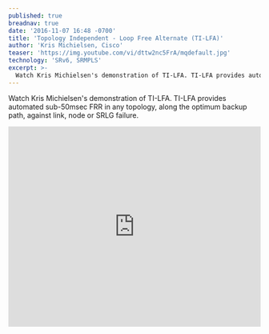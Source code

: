 ```yaml
---
published: true
breadnav: true
date: '2016-11-07 16:48 -0700'
title: 'Topology Independent - Loop Free Alternate (TI-LFA)'
author: 'Kris Michielsen, Cisco'
teaser: 'https://img.youtube.com/vi/dttw2nc5FrA/mqdefault.jpg'
technology: 'SRv6, SRMPLS'
excerpt: >-
  Watch Kris Michielsen's demonstration of TI-LFA. TI-LFA provides automated sub-50msec FRR in any topology, along the optimum backup path, against link, node or SRLG failure.
---
```

Watch Kris Michielsen's demonstration of TI-LFA. TI-LFA provides automated sub-50msec FRR in any topology, along the optimum backup path, against link, node or SRLG failure.

<iframe width="100%" height="400px" src="https://www.youtube.com/embed/dttw2nc5FrA" frameborder="0" allowfullscreen></iframe>